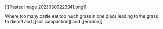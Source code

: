 ![[Pasted image 20220309223341.png]]

Where too many cattle eat too much grass in one place leading to the grass to die off and [[soil compaction]] and [[erosion]]